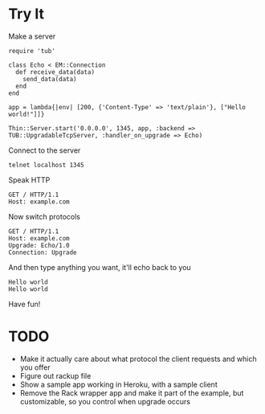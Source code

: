 Try It
======

Make a server

    require 'tub'

    class Echo < EM::Connection
      def receive_data(data)
        send_data(data)
      end
    end

    app = lambda{|env| [200, {'Content-Type' => 'text/plain'}, ["Hello world!"]]}

    Thin::Server.start('0.0.0.0', 1345, app, :backend => TUB::UpgradableTcpServer, :handler_on_upgrade => Echo)

Connect to the server

    telnet localhost 1345

Speak HTTP

    GET / HTTP/1.1
    Host: example.com


Now switch protocols

    GET / HTTP/1.1
    Host: example.com
    Upgrade: Echo/1.0
    Connection: Upgrade

And then type anything you want, it'll echo back to you

    Hello world
    Hello world

Have fun!


TODO
======
* Make it actually care about what protocol the client requests and which you offer
* Figure out rackup file
* Show a sample app working in Heroku, with a sample client
* Remove the Rack wrapper app and make it part of the example, but customizable, so you control when upgrade occurs
